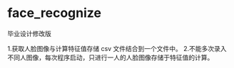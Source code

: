 # face_recognize
 毕业设计修改版

1.获取人脸图像与计算特征值存储 csv 文件结合到一个文件中。
2.不能多次录入不同人图像，每次程序启动，只进行一人的人脸图像存储于特征值的计算。
